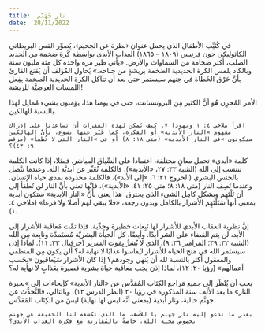 ```yaml
---
title:  نار جَهَنَّم
date:  28/11/2022
---
```


في كُتَيِّب الأطفال الذي يحمل عنوان ‹نظرة عن الجحيم›، يُصوِّر القس البريطاني الكاثوليكي جون فرنيس (١٨٠٩ – ١٨٦٥) العذاب الأبدي بواسطة كُرة ضخمة من الحديد الصلب، أكثر ضخامة من السماوات والأرض. «يأتي طير مرة واحدة كل مئة مليون سنة وبالكاد يلمس الكرة الحديدية الضخمة بريشةٍ من جناحه.» يُحاول المُؤلف أن يُقنع القارئ بأنَّ حَرْق الخُطاة في جنهم سيستمر حتى بعد أن تتآكل الكرة الحديدية الضخمة بِفِعل اللمسات العرضِيَّة للريشة!

الأمر المُحزِن هُو أنَّ الكثير مِن البروتستانت، حتى في يومنا هذا، يؤمنون بشيء مُماثِل لهذا بالنسبة للهالكين.

`اقرأ ملاخي ٤: ١ ويهوذا ٧. كيف يُمكن لهذه الفقرات أن تساعدنا على إدراك مفهوم »النار الأبدية» أو الفكرة، كما عَبَّر عنها يسوع، بأنَّ الهالكين سيكونون »في النار الأبدية» (متى ١٨: ٨) أو في »النار التي لا تُطفأ» (مرقس ٩: ٤٣)؟`

كلمة «أبدي» تحمل معانٍ مختلفة، اعتمادا على السِّياق المباشر. فمثلا، إذا كانت الكلمة تنتسب إلى الله (التثنية ٣٣: ٢٧، «الأبدية»)، فالكلمة تُعَبِّر عن أبديَّة الله. وعندما تتَّصل بالجنس البشري (الخروج ٢١: ٦، «إلى الأبد»)، فالكلمة محدودة بمدى حياة الإنسان. وعندما تَصِف النار (متى ١٨: ٨؛ متى ٢٥: ٤١، «الأبدية»)، فإنَّها تعني بأنَّ النار لن تُطفأ إلى أن تَلْتَهِم وبشكل كامِل الشيء الذي يحترق. هذا يعني بأنَّ «النار الأبدية» ستكون أبدية بمعنى أنها سَتَلْتَهِم الأشرار بالكامل وبدون رجعة، «فلا يبقي لهم أصلا ولا فرعا» (ملاخي ٤: ١).

إنَّ نظرية العقاب الأبدي للأشرار لها تَبِعات خطيرة وجِدِّية. فإذا تمَّت مُعاقَبة الأشرار إلى الأبد، لن يتم القضاء على الشر أبدًا. وأيضًا، كل الحياة البشريَّة مُستَمدَّة ونابِعة مِن الله (التثنية ٣٢: ٣٩؛ المزامير ٣٦: ٩)، الذي لا يُسَرُّ بِمَوت الشرير (حزقيال ٣٣: ١١). لماذا إذن سيستَمر الله في مَنح الحياة للأشرار ليُقاسوا عذابًا لا نهاية له؟ ألن يكون مِن المنطقي والمعقول أكثر بالنسبة لله أن يُنهي وجودهم؟ إذا كان الأشرار سَيُعاقَبون «بِحَسب أعمالهم» (رؤيا ٢٠: ١٢)، لماذا إذن يجب معاقبة حياة بشرية قصيرة بِعَذابٍ لا نهاية له؟

يجب أن يُنْظَر إلى جميع مَراجع الكِتَاب المُقدَّس عن «النار الأبدية» كإيحاءات إلى »بحيرة النار» ما بعد الألف سنة المذكورة في رؤيا ٢٠ (انظر الدرس ١٣). وبالتالي، فالتَّحدُّث عن جهنَّم حالية، ونار أبدية (بمعنى أنَّه ليس لها نهاية) ليسَ من الكِتَاب المُقدَّس.

`بقدر ما تدعو إليه نار جهنم يا للأسف، ما الذي تكشفه لنا الحقيقة عن جهنم بخصوص محبة الله، خاصةً بالمُقارنة مع فكرة العذاب الأبدي؟`